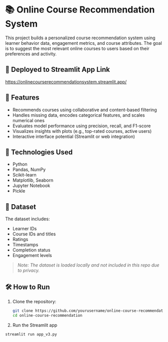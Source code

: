 # 📚 Online Course Recommendation System

This project builds a personalized course recommendation system using learner behavior data, engagement metrics, and course attributes. The goal is to suggest the most relevant online courses to users based on their preferences and activity.

## 🚀 Deployed to Streamlit App Link
https://onlinecourserecommendationsystem.streamlit.app/

## 🚀 Features

- Recommends courses using collaborative and content-based filtering
- Handles missing data, encodes categorical features, and scales numerical ones
- Evaluates model performance using precision, recall, and F1-score
- Visualizes insights with plots (e.g., top-rated courses, active users)
- Interactive interface potential (Streamlit or web integration)

## 🧠 Technologies Used

- Python
- Pandas, NumPy
- Scikit-learn
- Matplotlib, Seaborn
- Jupyter Notebook
- Pickle

## 📁 Dataset

The dataset includes:
- Learner IDs
- Course IDs and titles
- Ratings
- Timestamps
- Completion status
- Engagement levels

> *Note: The dataset is loaded locally and not included in this repo due to privacy.*

## 🛠 How to Run

1. Clone the repository:
   ```bash
   git clone https://github.com/yourusername/online-course-recommendation.git
   cd online-course-recommendation


2. Run the Streamlit app
```bash
streamlit run app_v3.py
